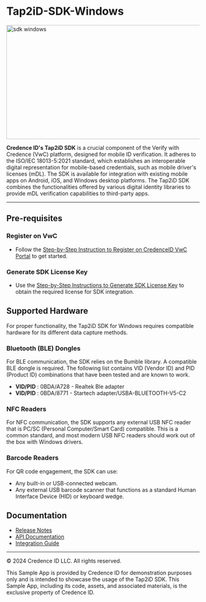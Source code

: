 # Tap2iD-SDK-Windows

<img width="1187" height="297" alt="sdk windows" src="https://github.com/user-attachments/assets/61ab5654-5475-4bc9-b1f0-d39da59b4dce" />

**Credence ID's Tap2iD SDK** is a crucial component of the Verify with Credence (VwC) platform, designed for mobile ID verification. It adheres to the ISO/IEC 18013-5:2021 standard, which establishes an interoperable digital representation for mobile-based credentials, such as mobile driver's licenses (mDL). The SDK is available for integration with existing mobile apps on Android, iOS, and Windows desktop platforms. The Tap2iD SDK combines the functionalities offered by various digital identity libraries to provide mDL verification capabilities to third-party apps.

---

## Pre-requisites

### Register on VwC
- Follow the [Step-by-Step Instruction to Register on CredenceID VwC Portal](https://github.com/CredenceID/Tap2iD-SDK-Windows/wiki/Guide-to-Register-on-Verify-with-Credence-Portal) to get started.

### Generate SDK License Key
- Use the [Step-by-Step Instructions to Generate SDK License Key](https://github.com/CredenceID/Tap2iD-SDK-Windows/wiki/Guide-to-Generate-License-Key) to obtain the required license for SDK integration.

## Supported Hardware
For proper functionality, the Tap2iD SDK for Windows requires compatible hardware for its different data capture methods.

### Bluetooth (BLE) Dongles
For BLE communication, the SDK relies on the Bumble library. A compatible BLE dongle is required. The following list contains VID (Vendor ID) and PID (Product ID) combinations that have been tested and are known to work.

 - **VID/PID** : 0BDA/A728 - Realtek Ble adapter
 - **VID/PID** : 0BDA/8771 - Startech adapter/USBA-BLUETOOTH-V5-C2 

### NFC Readers

For NFC communication, the SDK supports any external USB NFC reader that is PC/SC (Personal Computer/Smart Card) compatible. This is a common standard, and most modern USB NFC readers should work out of the box with Windows drivers.

### Barcode Readers

For QR code engagement, the SDK can use:

 - Any built-in or USB-connected webcam.
 - Any external USB barcode scanner that functions as a standard Human Interface Device (HID) or keyboard wedge.

## Documentation
- [Release Notes](https://github.com/CredenceID/Tap2iD-SDK-Windows/releases)
- [API Documentation](https://github.com/CredenceID/Tap2iD-SDK-Windows/wiki/Tap2iD-SDK-API-Documentation)
- [Integration Guide](https://github.com/CredenceID/Tap2iD-SDK-Windows/wiki/Guide-to-Integrate-Tap2iD-Windows-SDK)

---
© 2024 Credence ID LLC. All rights reserved.

This Sample App is provided by Credence ID for demonstration purposes only and is intended to showcase the usage of the Tap2iD SDK. This Sample App, including its code, assets, and associated materials, is the exclusive property of Credence ID.


